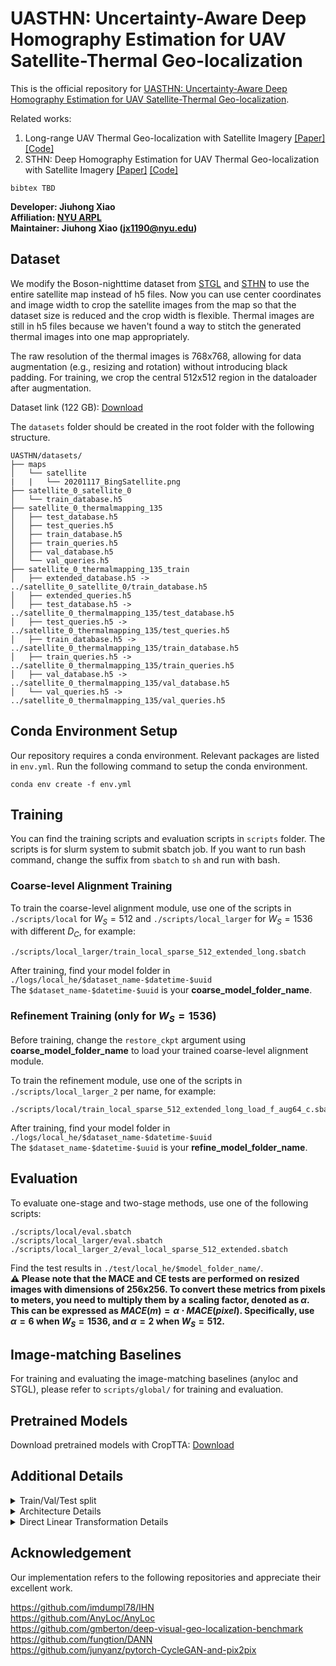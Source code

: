 # UASTHN: Uncertainty-Aware Deep Homography Estimation for UAV Satellite-Thermal Geo-localization

This is the official repository for [UASTHN: Uncertainty-Aware Deep Homography Estimation for UAV Satellite-Thermal Geo-localization]().

Related works:  
1. Long-range UAV Thermal Geo-localization with Satellite Imagery [[Paper]](https://arxiv.org/abs/2306.02994) [[Code]](https://github.com/arplaboratory/satellite-thermal-geo-localization)
2. STHN: Deep Homography Estimation for UAV Thermal Geo-localization with Satellite Imagery [[Paper]](https://arxiv.org/abs/2405.20470) [[Code]](https://github.com/arplaboratory/STHN)


```
bibtex TBD
```
**Developer: Jiuhong Xiao<br />
Affiliation: [NYU ARPL](https://wp.nyu.edu/arpl/)<br />
Maintainer: Jiuhong Xiao (jx1190@nyu.edu)<br />**

## Dataset
We modify the Boson-nighttime dataset from [STGL](https://github.com/arplaboratory/satellite-thermal-geo-localization/tree/main) and [STHN](https://github.com/arplaboratory/STHN) to use the entire satellite map instead of h5 files. Now you can use center coordinates and image width to crop the satellite images from the map so that the dataset size is reduced and the crop width is flexible. Thermal images are still in h5 files because we haven't found a way to stitch the generated thermal images into one map appropriately.

The raw resolution of the thermal images is 768x768, allowing for data augmentation (e.g., resizing and rotation) without introducing black padding. For training, we crop the central 512x512 region in the dataloader after augmentation.

Dataset link (122 GB): [Download](https://drive.google.com/drive/folders/1edQ8ZMXZJHjXe3qDR4Y9m4FxRbGsTz0Q)

The ``datasets`` folder should be created in the root folder with the following structure.

```
UASTHN/datasets/
├── maps
│   └── satellite
|   |   └── 20201117_BingSatellite.png
├── satellite_0_satellite_0
│   └── train_database.h5
├── satellite_0_thermalmapping_135
│   ├── test_database.h5
│   ├── test_queries.h5
│   ├── train_database.h5
│   ├── train_queries.h5
│   ├── val_database.h5
│   └── val_queries.h5
├── satellite_0_thermalmapping_135_train
│   ├── extended_database.h5 -> ../satellite_0_satellite_0/train_database.h5
│   ├── extended_queries.h5
│   ├── test_database.h5 -> ../satellite_0_thermalmapping_135/test_database.h5
│   ├── test_queries.h5 -> ../satellite_0_thermalmapping_135/test_queries.h5
│   ├── train_database.h5 -> ../satellite_0_thermalmapping_135/train_database.h5
│   ├── train_queries.h5 -> ../satellite_0_thermalmapping_135/train_queries.h5
│   ├── val_database.h5 -> ../satellite_0_thermalmapping_135/val_database.h5
│   └── val_queries.h5 -> ../satellite_0_thermalmapping_135/val_queries.h5
```

## Conda Environment Setup
Our repository requires a conda environment. Relevant packages are listed in ``env.yml``. Run the following command to setup the conda environment.
```
conda env create -f env.yml
```

## Training
You can find the training scripts and evaluation scripts in ``scripts`` folder. The scripts is for slurm system to submit sbatch job. If you want to run bash command, change the suffix from ``sbatch`` to ``sh`` and run with bash.

### Coarse-level Alignment Training

To train the coarse-level alignment module, use one of the scripts in ``./scripts/local`` for $W_S=512$ and ``./scripts/local_larger`` for $W_S=1536$ with different $D_C$, for example:

```
./scripts/local_larger/train_local_sparse_512_extended_long.sbatch
```

After training, find your model folder in ``./logs/local_he/$dataset_name-$datetime-$uuid``  
The ``$dataset_name-$datetime-$uuid`` is your **coarse_model_folder_name**.



### Refinement Training (only for $W_S=1536$)

Before training, change the ``restore_ckpt`` argument using **coarse_model_folder_name** to load your trained coarse-level alignment module.

To train the refinement module, use one of the scripts in ``./scripts/local_larger_2`` per name, for example:

```
./scripts/local/train_local_sparse_512_extended_long_load_f_aug64_c.sbatch
```

After training, find your model folder in ``./logs/local_he/$dataset_name-$datetime-$uuid``  
The ``$dataset_name-$datetime-$uuid`` is your **refine_model_folder_name**.

## Evaluation
To evaluate one-stage and two-stage methods, use one of the following scripts:
```
./scripts/local/eval.sbatch
./scripts/local_larger/eval.sbatch
./scripts/local_larger_2/eval_local_sparse_512_extended.sbatch
```

Find the test results in ``./test/local_he/$model_folder_name/``.  
**:warning: Please note that the MACE and CE tests are performed on resized images with dimensions of 256x256. To convert these metrics from pixels to meters, you need to multiply them by a scaling factor, denoted as $\alpha$. This can be expressed as $MACE(m) = \alpha \cdot MACE(pixel)$. Specifically, use $\alpha = 6$ when $W_S = 1536$, and $\alpha = 2$ when $W_S = 512$.**

## Image-matching Baselines
For training and evaluating the image-matching baselines (anyloc and STGL), please refer to ``scripts/global/`` for training and evaluation.

## Pretrained Models
Download pretrained models with CropTTA: [Download](https://drive.google.com/drive/folders/1cEH8vXzt0TMrJ6_SVaJwv4GxWYdWduZw?usp=sharing)

## Additional Details
<details>
  <summary>Train/Val/Test split</summary>
  Below is the visualization of the train-validation-test regions. The dataset includes thermal maps from six flights: three flights (conducted at 9 PM, 12 AM, and 2 AM) cover the upper region, and the other three flights (conducted at 10 PM, 1 AM, and 3 AM) cover the lower region. The lower region is further divided into training and validation subsets. The synthesized thermal images span a larger area (23,744m x 9,088m) but exclude the test region to assess generalization performance properly.
  
  ![image](https://github.com/arplaboratory/STHN/assets/29690116/8e833ba9-644e-4446-b951-7b17a5e4316b)
  
</details>
<details>
  <summary>Architecture Details</summary>
  The feature extractor consists of multiple residual blocks with multi-layer CNN and group normalization:  
  https://github.com/arplaboratory/STHN/blob/0ad04d7fb19ba369d24184cda80941640c618631/local_pipeline/extractor.py#L177
  The iterative updater is a multi-layer CNN with group normalization:  
  https://github.com/arplaboratory/STHN/blob/eed553fb45756ce5ea35418db77383732c444c42/local_pipeline/update.py#L299  
  The TGM is using the Pix2Pix paradigm:
  https://github.com/arplaboratory/STHN/blob/eed553fb45756ce5ea35418db77383732c444c42/global_pipeline/model/network.py#L273
  
</details>

<details>
  <summary>Direct Linear Transformation Details</summary>
  The Direct Linear Transformation (DLT) is used to solve the homography transformation matrix (3x3) given four corresponding point pairs.   
  
  In practice, we use kornia's implementation:  
  https://kornia.readthedocs.io/en/stable/geometry.transform.html#kornia.geometry.transform.get_perspective_transform   
  For more details of formulas, you can refer to: https://en.wikipedia.org/wiki/Direct_linear_transformation.
  
</details>

## Acknowledgement
Our implementation refers to the following repositories and appreciate their excellent work.

https://github.com/imdumpl78/IHN  
https://github.com/AnyLoc/AnyLoc  
https://github.com/gmberton/deep-visual-geo-localization-benchmark  
https://github.com/fungtion/DANN  
https://github.com/junyanz/pytorch-CycleGAN-and-pix2pix
